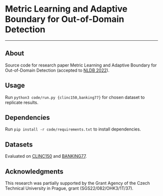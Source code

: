 # Metric Learning and Adaptive Boundary for Out-of-Domain Detection

---

## About
Source code for research paper Metric Learning and Adaptive Boundary for Out-of-Domain Detection (accepted to [NLDB 2022](https://nldb2022.prhlt.upv.es)).

## Usage
Run `python3 code/run.py {clinc150,banking77}` for chosen dataset to replicate results.

## Dependencies
Run `pip install -r code/requirements.txt` to install dependencies.

## Datasets
Evaluated on [CLINC150](https://github.com/clinc/oos-eval) and [BANKING77](https://github.com/PolyAI-LDN/task-specific-datasets).

## Acknowledgments
This research was partially supported by the Grant Agency of the Czech Technical University in Prague, grant
(SGS22/082/OHK3/1T/37).

